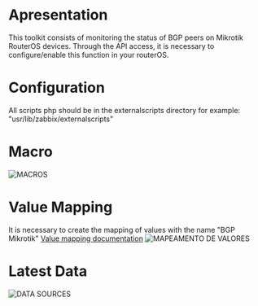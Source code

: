 # Apresentation
This toolkit consists of monitoring the status of BGP peers on Mikrotik RouterOS devices. Through the API access, it is necessary to configure/enable this function in your routerOS.

# Configuration
All scripts php should be in the externalscripts directory for example: "usr/lib/zabbix/externalscripts"

# Macro
![MACROS](https://i.ibb.co/44sm7hx/macroBGP.png)

# Value Mapping
It is necessary to create the mapping of values with the name "BGP Mikrotik"
[Value mapping documentation](https://www.zabbix.com/documentation/3.0/manual/config/items/mapping)
![MAPEAMENTO DE VALORES](https://i.ibb.co/89cWSHg/mapeamento-de-valores.png)

# Latest Data
![DATA SOURCES](https://i.ibb.co/w4tR5Dp/data-sources.png)

